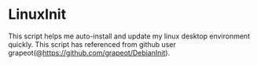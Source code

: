 LinuxInit
=========
This script helps me auto-install and update my linux desktop environment quickly. 
This script has referenced from github user grapeot(@https://github.com/grapeot/DebianInit).
